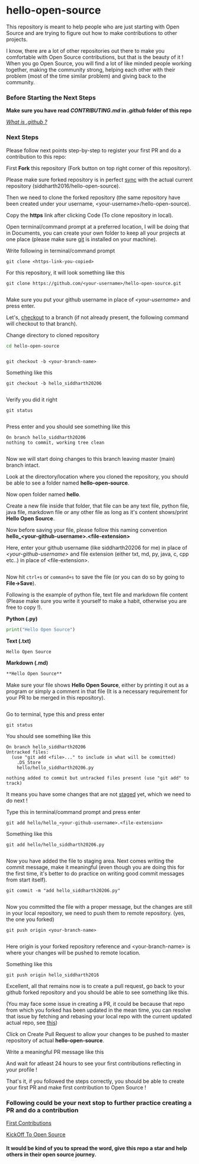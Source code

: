 # hello-open-source

This repository is meant to help people who are just starting with Open Source and are trying to figure out how to make contributions to other projects.

I know, there are a lot of other repositories out there to make you comfortable with Open Source contributions, but that is the beauty of it ! When you go Open Source, you will find a lot of like minded people working together, making the community strong, helping each other with their problem (most of the time similar problem) and giving back to the community.

### Before Starting the Next Steps

**Make sure you have read *CONTRIBUTING.md* in *.github* folder of this repo**

*[What is .github ?](https://stackoverflow.com/questions/60507097/is-there-an-overview-of-what-can-go-into-a-github-dot-github-directory#:~:text=On%20Github%2C%20folder%20.,%2C%20CODE_OF_CONDUCT.md%20etc)* 

### Next Steps


Please follow next points step-by-step to register your first PR and do a contribution to this repo:


First **Fork** this repository (Fork button on top right corner of this repository).


Please make sure forked repository is in perfect [sync](https://github.com/Logic-Xcution/Kickoff-To-Open-Source#additional-details-keeping-your-fork-synced-with-original-repository) with the actual current repository (siddharth2016/hello-open-source).


Then we need to clone the forked repository (the same repository have been created under your username, \<your-username\>/hello-open-source).

Copy the **https** link after clicking Code (To clone repository in local).

Open terminal/command prompt at a preferred location, I will be doing that in Documents, you can create your own folder to keep all your projects at one place (please make sure [git](https://git-scm.com/book/en/v2/Getting-Started-Installing-Git) is installed on your machine).

Write following in terminal/command prompt 

```git 
git clone <https-link-you-copied>
```

For this repository, it will look something like this

```git
git clone https://github.com/<your-username>/hello-open-source.git
```

![]()

Make sure you put your github username in place of *\<your-username\>* and press enter.

Let's, [checkout](https://git-scm.com/docs/git-checkout) to a branch (if not already present, the following command will checkout to that branch).

Change directory to cloned repository

```bash
cd hello-open-source
```

![]()

```git
git checkout -b <your-branch-name>
```

Something like this

```git
git checkout -b hello_siddharth20206
```

![]()

Verify you did it right

```git
git status
```

![]()

Press enter and you should see something like this

```git
On branch hello_siddharth20206
nothing to commit, working tree clean
```

![]()

Now we will start doing changes to this branch leaving master (main) branch intact.

Look at the directory/location where you cloned the repository, you should be able to see a folder named **hello-open-source**.

Now open folder named **hello**.

Create a new file inside that folder, that file can be any text file, python file, java file, markdown file or any other file as long as it's content shows/print **Hello Open Source**.

Now before saving your file, please follow this naming convention **hello_\<your-github-username\>.\<file-extension\>**

Here, enter your github username (like siddharth20206 for me) in place of *\<your-github-username\>* and file extension (either txt, md, py, java, c, cpp etc..) in place of \<file-extension\>.

![]()

Now hit `ctrl+s` or `command+s` to save the file (or you can do so by going to **File->Save**).

Following is the example of python file, text file and markdown file content (Please make sure you write it yourself to make a habit, otherwise you are free to copy !).

**Python (.py)**

```python
print("Hello Open Source")
```

**Text (.txt)**
```text
Hello Open Source
```

**Markdown (.md)**
```markdown
**Hello Open Source**
```

Make sure your file shows **Hello Open Source**, either by printing it out as a program or simply a comment in that file (It is a necessary requirement for your PR to be merged in this repository).

![]()

Go to terminal, type this and press enter

```git
git status
```

You should see something like this

```git
On branch hello_siddharth20206
Untracked files:
  (use "git add <file>..." to include in what will be committed)
	.DS_Store
	hello/hello_siddharth20206.py

nothing added to commit but untracked files present (use "git add" to track)
```

It means you have some changes that are not [staged](https://git-scm.com/book/en/v2/Git-Basics-Recording-Changes-to-the-Repository) yet, which we need to do next !

Type this in terminal/command prompt and press enter

```git
git add hello/hello_<your-github-username>.<file-extension>
```

Something like this

```git
git add hello/hello_siddharth20206.py
```

![]()

Now you have added the file to staging area. Next comes writing the commit message, make it meaningful (even though you are doing this for the first time, it's better to do practice on writing good commit messages from start itself).

```git
git commit -m "add hello_siddharth20206.py"
```

![]()

Now you committed the file with a proper message, but the changes are still in your local repository, we need to push them to remote repository. (yes, the one you forked)

```git
git push origin <your-branch-name>
```

![]()

Here origin is your forked repository reference and \<your-branch-name\> is where your changes will be pushed to remote location.

Something like this

```git
git push origin hello_siddharth2016
```

Excellent, all that remains now is to create a pull request, go back to your github forked repository and you should be able to see something like this.

(You may face some issue in creating a PR, it could be because that repo from which you forked has been updated in the mean time, you can resolve that issue by fetching and rebasing your local repo with the current updated actual repo, see [this](https://github.com/Logic-Xcution/Kickoff-To-Open-Source#additional-details-keeping-your-fork-synced-with-original-repository))

Click on Create Pull Request to allow your changes to be pushed to master repository of actual **hello-open-source**.

Write a meaningful PR message like this


And wait for atleast 24 hours to see your first contributions reflecting in your profile !


That's it, if you followed the steps correctly, you should be able to create your first PR and make first contribution to Open Source !

### Following could be your next stop to further practice creating a PR and do a contribution


[First Contributions](https://github.com/firstcontributions/first-contributions)

[KickOff To Open Source](https://github.com/Logic-Xcution/Kickoff-To-Open-Source)


#### It would be kind of you to spread the word, give this repo a star and help others in their open source journey.
